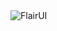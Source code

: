 <div>
  <img src='https://github.com/FabianHMzz/flairui-cwd/blob/main/assets/landing.PNG?raw=true' alt='FlairUI' />
</div>
